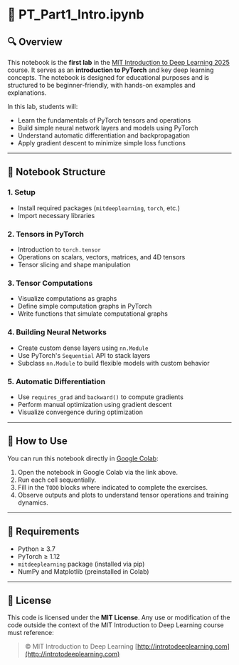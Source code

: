 

# 📘 PT\_Part1\_Intro.ipynb

## 🔍 Overview

This notebook is the **first lab** in the [MIT Introduction to Deep Learning 2025](http://introtodeeplearning.com) course. It serves as an **introduction to PyTorch** and key deep learning concepts. The notebook is designed for educational purposes and is structured to be beginner-friendly, with hands-on examples and explanations.

In this lab, students will:

* Learn the fundamentals of PyTorch tensors and operations
* Build simple neural network layers and models using PyTorch
* Understand automatic differentiation and backpropagation
* Apply gradient descent to minimize simple loss functions

---

## 📂 Notebook Structure

### 1. **Setup**

* Install required packages (`mitdeeplearning`, `torch`, etc.)
* Import necessary libraries

### 2. **Tensors in PyTorch**

* Introduction to `torch.tensor`
* Operations on scalars, vectors, matrices, and 4D tensors
* Tensor slicing and shape manipulation

### 3. **Tensor Computations**

* Visualize computations as graphs
* Define simple computation graphs in PyTorch
* Write functions that simulate computational graphs

### 4. **Building Neural Networks**

* Create custom dense layers using `nn.Module`
* Use PyTorch's `Sequential` API to stack layers
* Subclass `nn.Module` to build flexible models with custom behavior

### 5. **Automatic Differentiation**

* Use `requires_grad` and `backward()` to compute gradients
* Perform manual optimization using gradient descent
* Visualize convergence during optimization

---

## 🚀 How to Use

You can run this notebook directly in [Google Colab](https://colab.research.google.com/github/MITDeepLearning/introtodeeplearning/blob/master/lab1/PT_Part1_Intro.ipynb):

1. Open the notebook in Google Colab via the link above.
2. Run each cell sequentially.
3. Fill in the `TODO` blocks where indicated to complete the exercises.
4. Observe outputs and plots to understand tensor operations and training dynamics.

---

## 🔧 Requirements

* Python ≥ 3.7
* PyTorch ≥ 1.12
* `mitdeeplearning` package (installed via pip)
* NumPy and Matplotlib (preinstalled in Colab)

---

## 📜 License

This code is licensed under the **MIT License**. Any use or modification of the code outside the context of the MIT Introduction to Deep Learning course must reference:

> © MIT Introduction to Deep Learning
> [http://introtodeeplearning.com](http://introtodeeplearning.com)





